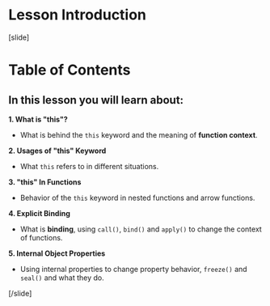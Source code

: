 # Lesson Introduction

[slide]
# Table of Contents


## In this lesson you will learn about:
**1. What is "this"?** 
- What is behind the ``this`` keyword and the meaning of **function context**.

**2. Usages of "this" Keyword** 
- What ``this`` refers to in different situations.

**3. "this" In Functions**
- Behavior of the ``this`` keyword in nested functions and arrow functions. 

**4. Explicit Binding**
- What is **binding**, using ``call()``, ``bind()`` and ``apply()`` to change the context of functions.

**5. Internal Object Properties**
- Using internal properties to change property behavior, ``freeze()`` and ``seal()`` and what they do.

[/slide]
